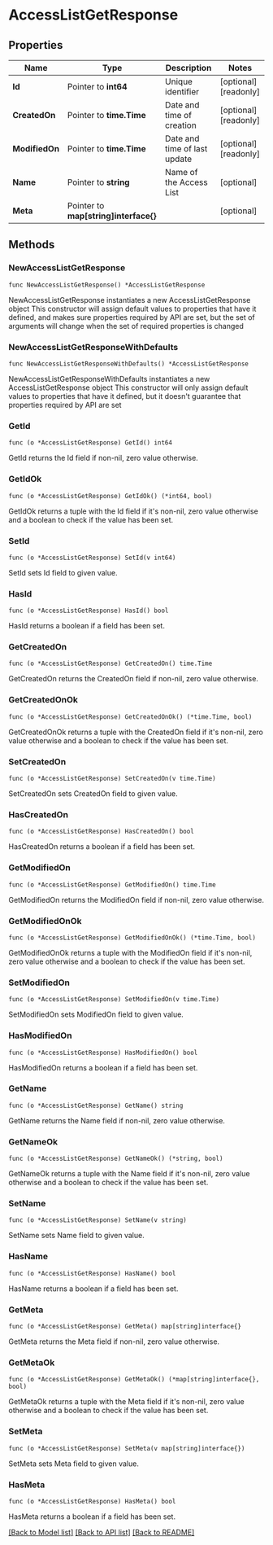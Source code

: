 # AccessListGetResponse

## Properties

Name | Type | Description | Notes
------------ | ------------- | ------------- | -------------
**Id** | Pointer to **int64** | Unique identifier | [optional] [readonly] 
**CreatedOn** | Pointer to **time.Time** | Date and time of creation | [optional] [readonly] 
**ModifiedOn** | Pointer to **time.Time** | Date and time of last update | [optional] [readonly] 
**Name** | Pointer to **string** | Name of the Access List | [optional] 
**Meta** | Pointer to **map[string]interface{}** |  | [optional] 

## Methods

### NewAccessListGetResponse

`func NewAccessListGetResponse() *AccessListGetResponse`

NewAccessListGetResponse instantiates a new AccessListGetResponse object
This constructor will assign default values to properties that have it defined,
and makes sure properties required by API are set, but the set of arguments
will change when the set of required properties is changed

### NewAccessListGetResponseWithDefaults

`func NewAccessListGetResponseWithDefaults() *AccessListGetResponse`

NewAccessListGetResponseWithDefaults instantiates a new AccessListGetResponse object
This constructor will only assign default values to properties that have it defined,
but it doesn't guarantee that properties required by API are set

### GetId

`func (o *AccessListGetResponse) GetId() int64`

GetId returns the Id field if non-nil, zero value otherwise.

### GetIdOk

`func (o *AccessListGetResponse) GetIdOk() (*int64, bool)`

GetIdOk returns a tuple with the Id field if it's non-nil, zero value otherwise
and a boolean to check if the value has been set.

### SetId

`func (o *AccessListGetResponse) SetId(v int64)`

SetId sets Id field to given value.

### HasId

`func (o *AccessListGetResponse) HasId() bool`

HasId returns a boolean if a field has been set.

### GetCreatedOn

`func (o *AccessListGetResponse) GetCreatedOn() time.Time`

GetCreatedOn returns the CreatedOn field if non-nil, zero value otherwise.

### GetCreatedOnOk

`func (o *AccessListGetResponse) GetCreatedOnOk() (*time.Time, bool)`

GetCreatedOnOk returns a tuple with the CreatedOn field if it's non-nil, zero value otherwise
and a boolean to check if the value has been set.

### SetCreatedOn

`func (o *AccessListGetResponse) SetCreatedOn(v time.Time)`

SetCreatedOn sets CreatedOn field to given value.

### HasCreatedOn

`func (o *AccessListGetResponse) HasCreatedOn() bool`

HasCreatedOn returns a boolean if a field has been set.

### GetModifiedOn

`func (o *AccessListGetResponse) GetModifiedOn() time.Time`

GetModifiedOn returns the ModifiedOn field if non-nil, zero value otherwise.

### GetModifiedOnOk

`func (o *AccessListGetResponse) GetModifiedOnOk() (*time.Time, bool)`

GetModifiedOnOk returns a tuple with the ModifiedOn field if it's non-nil, zero value otherwise
and a boolean to check if the value has been set.

### SetModifiedOn

`func (o *AccessListGetResponse) SetModifiedOn(v time.Time)`

SetModifiedOn sets ModifiedOn field to given value.

### HasModifiedOn

`func (o *AccessListGetResponse) HasModifiedOn() bool`

HasModifiedOn returns a boolean if a field has been set.

### GetName

`func (o *AccessListGetResponse) GetName() string`

GetName returns the Name field if non-nil, zero value otherwise.

### GetNameOk

`func (o *AccessListGetResponse) GetNameOk() (*string, bool)`

GetNameOk returns a tuple with the Name field if it's non-nil, zero value otherwise
and a boolean to check if the value has been set.

### SetName

`func (o *AccessListGetResponse) SetName(v string)`

SetName sets Name field to given value.

### HasName

`func (o *AccessListGetResponse) HasName() bool`

HasName returns a boolean if a field has been set.

### GetMeta

`func (o *AccessListGetResponse) GetMeta() map[string]interface{}`

GetMeta returns the Meta field if non-nil, zero value otherwise.

### GetMetaOk

`func (o *AccessListGetResponse) GetMetaOk() (*map[string]interface{}, bool)`

GetMetaOk returns a tuple with the Meta field if it's non-nil, zero value otherwise
and a boolean to check if the value has been set.

### SetMeta

`func (o *AccessListGetResponse) SetMeta(v map[string]interface{})`

SetMeta sets Meta field to given value.

### HasMeta

`func (o *AccessListGetResponse) HasMeta() bool`

HasMeta returns a boolean if a field has been set.


[[Back to Model list]](../README.md#documentation-for-models) [[Back to API list]](../README.md#documentation-for-api-endpoints) [[Back to README]](../README.md)


